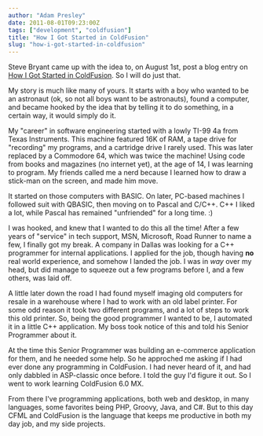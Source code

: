 ```yaml
---
author: "Adam Presley"
date: 2011-08-01T09:23:00Z
tags: ["development", "coldfusion"]
title: "How I Got Started in ColdFusion"
slug: "how-i-got-started-in-coldfusion"
---
```


Steve Bryant came up with the idea to, on August 1st, post a blog entry
on [How I Got Started in ColdFusion](http://www.bryantwebconsulting.com/blog/index.cfm/2011/7/20/August-1-2011-is-How-I-Started-ColdFusion-Day). So I will do just that.

My story is much like many of yours. It starts with a boy who wanted to
be an astronaut (ok, so not all boys want to be astronauts), found a
computer, and became hooked by the idea that by telling it to do
something, in a certain way, it would simply do it.

My "career" in software engineering started with a lowly TI-99 4a from
Texas Instruments. This machine featured 16K of RAM, a tape drive for
"recording" my programs, and a cartridge drive I rarely used. This was
later replaced by a Commodore 64, which was twice the machine! Using
code from books and magazines (no internet yet), at the age of 14, I was
learning to program. My friends called me a nerd because I learned how
to draw a stick-man on the screen, and made him move.

It started on those computers with BASIC. On later, PC-based machines I
followed suit with QBASIC, then moving on to Pascal and C/C++. C++ I
liked a lot, while Pascal has remained "unfriended" for a long time. :)

I was hooked, and knew that I wanted to do this all the time! After a
few years of "service" in tech support, MSN, Microsoft, Road Runner to
name a few, I finally got my break. A company in Dallas was looking for
a C++ programmer for internal applications. I applied for the job,
though having **no** real world experience, and somehow I landed the
job. I was in *way* over my head, but did manage to squeeze out a few
programs before I, and a few others, was laid off.

A little later down the road I had found myself imaging old computers
for resale in a warehouse where I had to work with an old label printer.
For some odd reason it took two different programs, and a lot of steps
to work this old printer. So, being the good programmer I wanted to be,
I automated it in a little C++ application. My boss took notice of this
and told his Senior Programmer about it.

At the time this Senior Programmer was building an e-commerce
application for them, and he needed some help. So he approched me asking
if I had ever done any programming in ColdFusion. I had never heard of
it, and had only dabbled in ASP-classic once before. I told the guy I'd
figure it out. So I went to work learning ColdFusion 6.0 MX.

From there I've programming applications, both web and desktop, in many
languages, some favorites being PHP, Groovy, Java, and C#. But to this
day CFML and ColdFusion is the language that keeps me productive in both
my day job, and my side projects.
